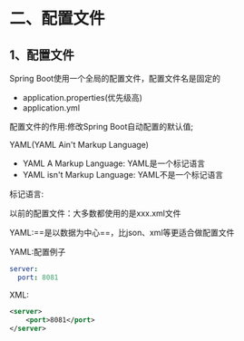 # 二、配置文件

## 1、配置文件

Spring Boot使用一个全局的配置文件，配置文件名是固定的

* application.properties(优先级高)
* application.yml

配置文件的作用:修改Spring Boot自动配置的默认值;

YAML(YAML Ain't Markup Language)

* YAML A Markup Language: YAML是一个标记语言
* YAML isn't Markup Language: YAML不是一个标记语言

标记语言:

以前的配置文件：大多数都使用的是xxx.xml文件

YAML:==是以数据为中心==，比json、xml等更适合做配置文件

YAML:配置例子

```yaml
server:
  port: 8081
```

XML:

```XML
<server>
	<port>8081</port>
</server>
```

